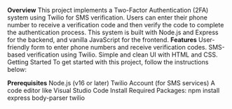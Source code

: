 **Overview**
This project implements a Two-Factor Authentication (2FA) system using Twilio for SMS verification. Users can enter their phone number to receive a verification code and then verify the code to complete the authentication process. This system is built with Node.js and Express for the backend, and vanilla JavaScript for the frontend.
**Features**
User-friendly form to enter phone numbers and receive verification codes.
SMS-based verification using Twilio.
Simple and clean UI with HTML and CSS.
Getting Started
To get started with this project, follow the instructions below:

**Prerequisites**
Node.js (v16 or later)
Twilio Account (for SMS services)
A code editor like Visual Studio Code
Install Required Packages:
npm install express body-parser twilio
